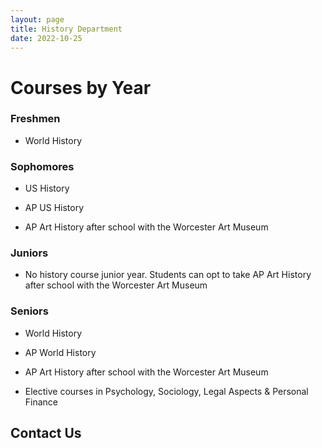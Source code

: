 ```yaml
---
layout: page
title: History Department
date: 2022-10-25
---
```


# Courses by Year

### Freshmen

- World History

### Sophomores

- US History

- AP US History

- AP Art History after school with the Worcester Art Museum 

### Juniors

- No history course junior year. Students can opt to take AP Art History after school with the Worcester Art Museum

### Seniors

- World History

- AP World History

- AP Art History after school with the Worcester Art Museum 

- Elective courses in Psychology, Sociology, Legal Aspects & Personal Finance

## Contact Us